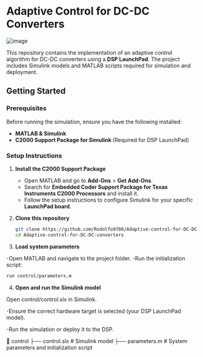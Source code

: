 
# Adaptive Control for DC-DC Converters

![image](https://github.com/user-attachments/assets/74b967c3-2300-4f00-8cd5-2a3868625ffa)


This repository contains the implementation of an adaptive control algorithm for DC-DC converters using a **DSP LaunchPad**. The project includes Simulink models and MATLAB scripts required for simulation and deployment.

## Getting Started

### Prerequisites
Before running the simulation, ensure you have the following installed:  
- **MATLAB & Simulink**  
- **C2000 Support Package for Simulink** (Required for DSP LaunchPad)  

### Setup Instructions

1. **Install the C2000 Support Package**  
   - Open MATLAB and go to **Add-Ons** > **Get Add-Ons**.  
   - Search for **Embedded Coder Support Package for Texas Instruments C2000 Processors** and install it.  
   - Follow the setup instructions to configure Simulink for your specific **LaunchPad board**.  

2. **Clone this repository**  
   ```sh
   git clone https://github.com/Rodolfo9706/Adaptive-control-for-DC-DC-converters.git
   cd Adaptive-control-for-DC-DC-converters

3. **Load system parameters**

-Open MATLAB and navigate to the project folder.
-Run the initialization script:
   ```sh
run control/parameters.m
 ```

4. **Open and run the Simulink model**

Open control/control.slx in Simulink.

-Ensure the correct hardware target is selected (your DSP LaunchPad model).

-Run the simulation or deploy it to the DSP.

📂 control
 ├── control.slx   # Simulink model
 ├── parameters.m  # System parameters and initialization script





